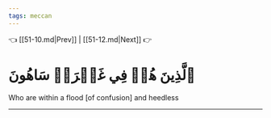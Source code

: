 ```yaml
---
tags: meccan
---
```


👈 [[51-10.md|Prev]] | [[51-12.md|Next]] 👉

# ٱلَّذِينَ هُمۡ فِي غَمۡرَةٖ سَاهُونَ

Who are within a flood [of confusion] and heedless

---

